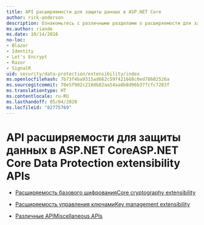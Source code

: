 ```yaml
---
title: API расширяемости для защиты данных в ASP.NET Core
author: rick-anderson
description: Ознакомьтесь с различными разделами о расширяемости для защиты данных в ASP.NET Core.
ms.author: riande
ms.date: 10/14/2016
no-loc:
- Blazor
- Identity
- Let's Encrypt
- Razor
- SignalR
uid: security/data-protection/extensibility/index
ms.openlocfilehash: 7b73f4ba9315ad662c59f421668c0ed78602526a
ms.sourcegitcommit: 70e5f982c218db82aa54aa8b8d96b377cfc7283f
ms.translationtype: HT
ms.contentlocale: ru-RU
ms.lasthandoff: 05/04/2020
ms.locfileid: "82775769"
---
```

# <a name="aspnet-core-data-protection-extensibility-apis"></a><span data-ttu-id="4d847-103">API расширяемости для защиты данных в ASP.NET Core</span><span class="sxs-lookup"><span data-stu-id="4d847-103">ASP.NET Core Data Protection extensibility APIs</span></span>

* [<span data-ttu-id="4d847-104">Расширяемость базового шифрования</span><span class="sxs-lookup"><span data-stu-id="4d847-104">Core cryptography extensibility</span></span>](xref:security/data-protection/extensibility/core-crypto)

* [<span data-ttu-id="4d847-105">Расширяемость управления ключами</span><span class="sxs-lookup"><span data-stu-id="4d847-105">Key management extensibility</span></span>](xref:security/data-protection/extensibility/key-management)

* [<span data-ttu-id="4d847-106">Различные API</span><span class="sxs-lookup"><span data-stu-id="4d847-106">Miscellaneous APIs</span></span>](xref:security/data-protection/extensibility/misc-apis)
